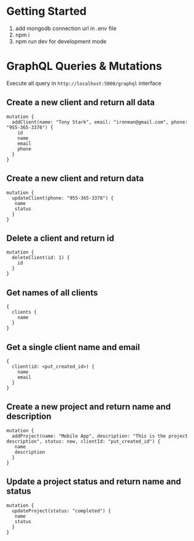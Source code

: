 # Getting Started

1. add mongodb connection url in .env file
2. npm i
3. npm run dev for development mode

# GraphQL Queries & Mutations

Execute all query in `http://localhost:5000/graphql` interface

## Create a new client and return all data
```
mutation {
  addClient(name: "Tony Stark", email: "ironman@gmail.com", phone: "955-365-3376") {
    id
    name
    email
    phone
  }
}
```

## Create a new client and return data
```
mutation {
  updateClient(phone: "955-365-3378") {
   name
   status
  }
}
```

## Delete a client and return id
```
mutation {
  deleteClient(id: 1) {
    id
  }
}
```

## Get names of all clients
```
{
  clients {
    name
  }
}
```

## Get a single client name and email
```
{
  client(id: <put_created_id>) {
    name
    email
  }
}
```

## Create a new project and return name and description
```
mutation {
  addProject(name: "Mobile App", description: "This is the project description", status: new, clientId: "put_created_id") {
   name
   description
  }
}
```

## Update a project status and return name and status
```
mutation {
  updateProject(status: "completed") {
   name
   status
  }
}
```


